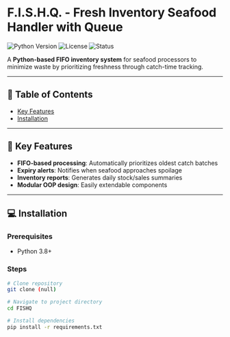 # F.I.S.H.Q. - Fresh Inventory Seafood Handler with Queue

![Python Version](https://img.shields.io/badge/Python-3.8%2B-blue)
![License](https://img.shields.io/badge/License-MIT-green)
![Status](https://img.shields.io/badge/Status-Finished-green)

A **Python-based FIFO inventory system** for seafood processors to minimize waste by prioritizing freshness through catch-time tracking.

---

## 📌 Table of Contents
- [Key Features](#-key-features)
- [Installation](#-installation)

---

## 🚀 Key Features
- **FIFO-based processing**: Automatically prioritizes oldest catch batches
- **Expiry alerts**: Notifies when seafood approaches spoilage
- **Inventory reports**: Generates daily stock/sales summaries
- **Modular OOP design**: Easily extendable components

---

## 💻 Installation
### Prerequisites
- Python 3.8+

### Steps
```bash
# Clone repository
git clone (null)

# Navigate to project directory
cd FISHQ

# Install dependencies
pip install -r requirements.txt
